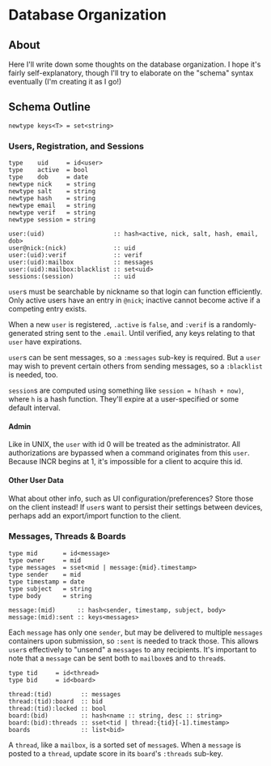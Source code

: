 # Database Organization

## About

Here I'll write down some thoughts on the database organization. I hope it's
fairly self-explanatory, though I'll try to elaborate on the "schema" syntax
eventually (I'm creating it as I go!)

## Schema Outline

    newtype keys<T> = set<string>

### Users, Registration, and Sessions

    type    uid     = id<user>
    type    active  = bool
    type    dob     = date
    newtype nick    = string
    newtype salt    = string
    newtype hash    = string
    newtype email   = string
    newtype verif   = string
    newtype session = string

    user:(uid)                   :: hash<active, nick, salt, hash, email, dob>
    user@nick:(nick)             :: uid
    user:(uid):verif             :: verif
    user:(uid):mailbox           :: messages
    user:(uid):mailbox:blacklist :: set<uid>
    sessions:(session)           :: uid

`user`s must be searchable by nickname so that login can function efficiently.
Only active users have an entry in `@nick`; inactive cannot become active if a
competing entry exists.

When a new `user` is registered, `.active` is `false`, and `:verif` is a
randomly-generated string sent to the `.email`. Until verified, any keys
relating to that `user` have expirations.

`user`s can be sent messages, so a `:messages` sub-key is required. But a `user`
may wish to prevent certain others from sending messages, so a `:blacklist` is
needed, too.

`session`s are computed using something like `session = h(hash + now)`, where
`h` is a hash function. They'll expire at a user-specified or some default
interval.

#### Admin

Like in UNIX, the `user` with id 0 will be treated as the administrator. All
authorizations are bypassed when a command originates from this `user`. Because
INCR begins at 1, it's impossible for a client to acquire this id.

#### Other User Data

What about other info, such as UI configuration/preferences? Store those on the
client instead! If `user`s want to persist their settings between devices,
perhaps add an export/import function to the client.

### Messages, Threads & Boards

    type mid       = id<message>
    type owner     = mid
    type messages  = sset<mid | message:{mid}.timestamp>
    type sender    = mid
    type timestamp = date
    type subject   = string
    type body      = string

    message:(mid)      :: hash<sender, timestamp, subject, body>
    message:(mid):sent :: keys<messages>

Each `message` has only one `sender`, but may be delivered to multiple
`messages` containers upon submission, so `:sent` is needed to track those. This
allows `user`s effectively to "unsend" a `messages` to any recipients. It's
important to note that a `message` can be sent both to `mailbox`es and to
`thread`s.

    type tid     = id<thread>
    type bid     = id<board>

    thread:(tid)        :: messages
    thread:(tid):board  :: bid
    thread:(tid):locked :: bool
    board:(bid)         :: hash<name :: string, desc :: string>
    board:(bid):threads :: sset<tid | thread:{tid}[-1].timestamp>
    boards              :: list<bid>

A `thread`, like a `mailbox`, is a sorted set of `message`s. When a `message` is
posted to a `thread`, update score in its `board`'s `:threads` sub-key.
